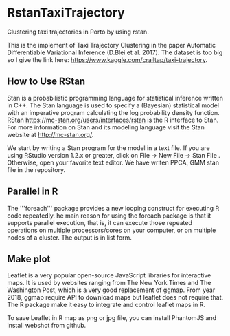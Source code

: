 # RstanTaxiTrajectory
Clustering taxi trajectories in Porto by using rstan.


This is the implement of Taxi Trajectory Clustering in the paper Automatic Differentiable Variational Inference (D.Blei et al. 2017). The dataset is too big so I give the link here: https://www.kaggle.com/crailtap/taxi-trajectory.



## How to Use RStan
Stan is a probabilistic programming language for statistical inference written in C++. The Stan language is used to specify a (Bayesian) statistical model with an imperative program calculating the log probability density function. RStan https://mc-stan.org/users/interfaces/rstan is the R interface to Stan. For more information on Stan and its modeling language visit the Stan website at http://mc-stan.org/. 

We start by writing a Stan program for the model in a text file. If you are using RStudio version 1.2.x or greater, click on File -> New File -> Stan File . Otherwise, open your favorite text editor. We have writen PPCA, GMM stan file in the repository.

## Parallel in R 

The '''foreach''' package provides a new looping construct for executing R code repeatedly. he  main  reason  for  using  the foreach package  is  that  it supports parallel execution, that is, it can execute those repeated operations on multiple processors/cores on your computer, or on multiple nodes of a cluster. The output is in list form.

## Make plot 

Leaflet is a very popular open-source JavaScript libraries for interactive maps. It is used by websites ranging from The New York Times and The Washington Post, which is a very good replacement of ggmap. From year 2018, ggmap require API to download maps but leaflet does not require that. The R package make it easy to integrate and control leaflet maps in R.

To save Leaflet in R map as png or jpg file, you can install PhantomJS and install webshot from github.
